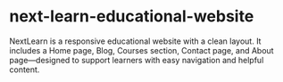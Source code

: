 # next-learn-educational-website
NextLearn is a responsive educational website with a clean layout. It includes a Home page, Blog, Courses section, Contact page, and About page—designed to support learners with easy navigation and helpful content.
